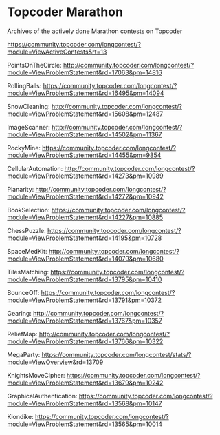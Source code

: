 # Topcoder Marathon

Archives of the actively done Marathon contests on Topcoder

https://community.topcoder.com/longcontest/?module=ViewActiveContests&rt=13


PointsOnTheCircle: http://community.topcoder.com/longcontest/?module=ViewProblemStatement&rd=17063&pm=14816

RollingBalls: https://community.topcoder.com/longcontest/?module=ViewProblemStatement&rd=16495&pm=14094

SnowCleaning: http://community.topcoder.com/longcontest/?module=ViewProblemStatement&rd=15608&pm=12487

ImageScanner: http://community.topcoder.com/longcontest/?module=ViewProblemStatement&rd=14502&pm=11367

RockyMine: https://community.topcoder.com/longcontest/?module=ViewProblemStatement&rd=14455&pm=9854

CellularAutomation: http://community.topcoder.com/longcontest/?module=ViewProblemStatement&rd=14273&pm=10989

Planarity: http://community.topcoder.com/longcontest/?module=ViewProblemStatement&rd=14272&pm=10942

BookSelection: https://community.topcoder.com/longcontest/?module=ViewProblemStatement&rd=14227&pm=10885

ChessPuzzle: https://community.topcoder.com/longcontest/?module=ViewProblemStatement&rd=14195&pm=10728

SpaceMedKit: http://community.topcoder.com/longcontest/?module=ViewProblemStatement&rd=14079&pm=10680

TilesMatching: https://community.topcoder.com/longcontest/?module=ViewProblemStatement&rd=13795&pm=10410

BounceOff: https://community.topcoder.com/longcontest/?module=ViewProblemStatement&rd=13791&pm=10372

Gearing: http://community.topcoder.com/longcontest/?module=ViewProblemStatement&rd=13767&pm=10357

ReliefMap: http://community.topcoder.com/longcontest/?module=ViewProblemStatement&rd=13766&pm=10322

MegaParty: https://community.topcoder.com/longcontest/stats/?module=ViewOverview&rd=13709

KnightsMoveCipher: https://community.topcoder.com/longcontest/?module=ViewProblemStatement&rd=13679&pm=10242

GraphicalAuthentication: https://community.topcoder.com/longcontest/?module=ViewProblemStatement&rd=13568&pm=10147

Klondike: https://community.topcoder.com/longcontest/?module=ViewProblemStatement&rd=13565&pm=10014